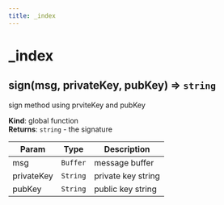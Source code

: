 ```yaml
---
title: _index
---
```


# _index

<a name="sign"></a>

## sign(msg, privateKey, pubKey) ⇒ <code>string</code>
sign method using prviteKey and pubKey

**Kind**: global function  
**Returns**: <code>string</code> - the signature  

| Param | Type | Description |
| --- | --- | --- |
| msg | <code>Buffer</code> | message buffer |
| privateKey | <code>String</code> | private key string |
| pubKey | <code>String</code> | public key string |


